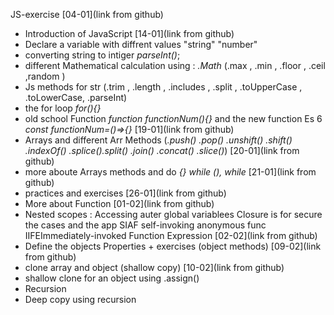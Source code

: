 JS-exercise
[04-01](link from github)

- Introduction of JavaScript
  [14-01](link from github)
- Declare a variable with diffrent values "string" "number"
- converting string to intiger _parseInt()_;
- different Mathematical calculation using : _.Math_ (.max , .min , .floor , .ceil ,random )
- Js methods for str (.trim , .length , .includes , .split , .toUpperCase , .toLowerCase, .parseInt)
- the for loop _for(){}_
- old school Function _function functionNum(){}_ and the new function Es 6 _const functionNum=()=>{}_
  [19-01](link from github)
- Arrays and different Arr Methods (_.push() .pop() .unshift() .shift() .indexOf() .splice().split() .join() .concat() .slice()_)
  [20-01](link from github)
- more aboute Arrays methods and do _{} while (), while_
  [21-01](link from github)
- practices and exercises
  [26-01](link from github)
- More about Function
  [01-02](link from github)
- Nested scopes : Accessing auter global variablees Closure is for secure the cases and the app
  SIAF self-invoking anonymous func IIFEImmediately-invoked Function Expression
  [02-02](link from github)
- Define the objects Properties + exercises (object methods)
  [09-02](link from github)
- clone array and object (shallow copy)
  [10-02](link from github)
- shallow clone for an object using .assign()
- Recursion
- Deep copy using recursion
